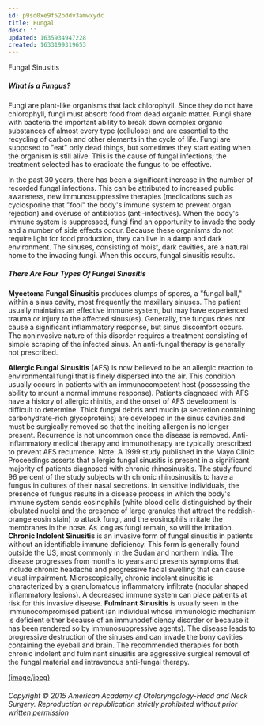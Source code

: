 ```yaml
---
id: p9so0xe9f52oddv3amwxydc
title: Fungal
desc: ''
updated: 1635934947228
created: 1633199319653
---
```


Fungal Sinusitis

##### What is a Fungus?

Fungi are plant-like organisms that lack chlorophyll. Since they do not have chlorophyll, fungi must absorb food from dead organic matter. Fungi share with bacteria the important ability to break down complex organic substances of almost every type (cellulose) and are essential to the recycling of carbon and other elements in the cycle of life. Fungi are supposed to "eat" only dead things, but sometimes they start eating when the organism is still alive. This is the cause of fungal infections; the treatment selected has to eradicate the fungus to be effective.

In the past 30 years, there has been a significant increase in the number of recorded fungal infections. This can be attributed to increased public awareness, new immunosuppressive therapies (medications such as cyclosporine that "fool" the body's immune system to prevent organ rejection) and overuse of antibiotics (anti-infectives).
When the body's immune system is suppressed, fungi find an opportunity to invade the body and a number of side effects occur. Because these organisms do not require light for food production, they can live in a damp and dark environment. The sinuses, consisting of moist, dark cavities, are a natural home to the invading fungi. When this occurs, fungal sinusitis results.

##### There Are Four Types Of Fungal Sinusitis

**Mycetoma Fungal Sinusitis** produces clumps of spores, a "fungal ball," within a sinus cavity, most frequently the maxillary sinuses. The patient usually maintains an effective immune system, but may have experienced trauma or injury to the affected sinus(es). Generally, the fungus does not cause a significant inflammatory response, but sinus discomfort occurs. The noninvasive nature of this disorder requires a treatment consisting of simple scraping of the infected sinus. An anti-fungal therapy is generally not prescribed.

**Allergic Fungal Sinusitis** (AFS) is now believed to be an allergic reaction to environmental fungi that is finely dispersed into the air. This condition usually occurs in patients with an immunocompetent host (possessing the ability to mount a normal immune response). Patients diagnosed with AFS have a history of allergic rhinitis, and the onset of AFS development is difficult to determine. Thick fungal debris and mucin (a secretion containing carbohydrate-rich glycoproteins) are developed in the sinus cavities and must be surgically removed so that the inciting allergen is no longer present. Recurrence is not uncommon once the disease is removed. Anti-inflammatory medical therapy and immunotherapy are typically prescribed to prevent AFS recurrence.
Note: A 1999 study published in the Mayo Clinic Proceedings asserts that allergic fungal sinusitis is present in a significant majority of patients diagnosed with chronic rhinosinusitis. The study found 96 percent of the study subjects with chronic rhinosinusitis to have a fungus in cultures of their nasal secretions. In sensitive individuals, the presence of fungus results in a disease process in which the body's immune system sends eosinophils (white blood cells distinguished by their lobulated nuclei and the presence of large granules that attract the reddish-orange eosin stain) to attack fungi, and the eosinophils irritate the membranes in the nose. As long as fungi remain, so will the irritation.
**Chronic Indolent Sinusitis** is an invasive form of fungal sinusitis in patients without an identifiable immune deficiency. This form is generally found outside the US, most commonly in the Sudan and northern India. The disease progresses from months to years and presents symptoms that include chronic headache and progressive facial swelling that can cause visual impairment. Microscopically, chronic indolent sinusitis is characterized by a granulomatous inflammatory infiltrate (nodular shaped inflammatory lesions). A decreased immune system can place patients at risk for this invasive disease.
**Fulminant Sinusitis** is usually seen in the immunocompromised patient (an individual whose immunologic mechanism is deficient either because of an immunodeficiency disorder or because it has been rendered so by immunosuppressive agents). The disease leads to progressive destruction of the sinuses and can invade the bony cavities containing the eyeball and brain.
The recommended therapies for both chronic indolent and fulminant sinusitis are aggressive surgical removal of the fungal material and intravenous anti-fungal therapy.

[(image/jpeg)](http://www.entnet.org/content/find-ent)

###### Copyright © 2015 American Academy of Otolaryngology-Head and Neck Surgery. Reproduction or republication strictly prohibited without prior written permission
